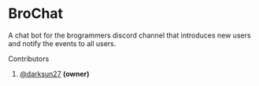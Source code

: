 # BroChat
A chat bot for the brogrammers discord channel that introduces new users and notify the events to all users.

Contributors

1. [@darksun27](https://github.com/darksun27) **(owner)**
